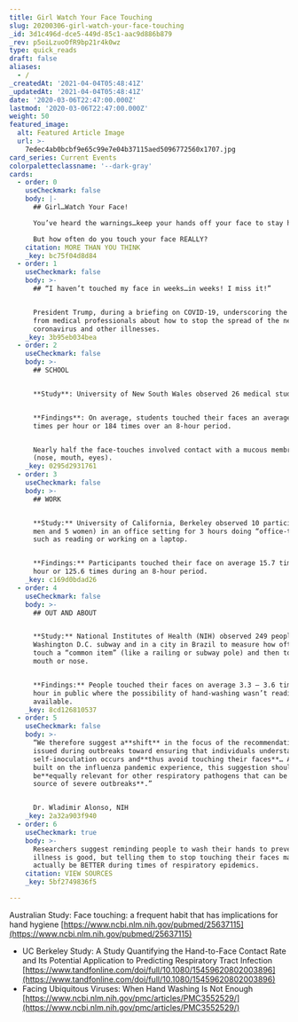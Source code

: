```yaml
---
title: Girl Watch Your Face Touching
slug: 20200306-girl-watch-your-face-touching
_id: 3d1c496d-dce5-449d-85c1-aac9d886b879
_rev: p5oiLzuoOfR9bp21r4k0wz
type: quick_reads
draft: false
aliases:
  - /
_createdAt: '2021-04-04T05:48:41Z'
_updatedAt: '2021-04-04T05:48:41Z'
date: '2020-03-06T22:47:00.000Z'
lastmod: '2020-03-06T22:47:00.000Z'
weight: 50
featured_image:
  alt: Featured Article Image
  url: >-
    7edec4ab0bcbf9e65c99e7e04b37115aed5096772560x1707.jpg
card_series: Current Events
colorpaletteclassname: '--dark-gray'
cards:
  - order: 0
    useCheckmark: false
    body: |-
      ## Girl…Watch Your Face!

      You’ve heard the warnings…keep your hands off your face to stay healthy.

      But how often do you touch your face REALLY?
    citation: MORE THAN YOU THINK
    _key: bc75f04d8d84
  - order: 1
    useCheckmark: false
    body: >-
      ## “I haven’t touched my face in weeks…in weeks! I miss it!”


      President Trump, during a briefing on COVID-19, underscoring the advice
      from medical professionals about how to stop the spread of the new
      coronavirus and other illnesses.
    _key: 3b95eb034bea
  - order: 2
    useCheckmark: false
    body: >-
      ## SCHOOL


      **Study**: University of New South Wales observed 26 medical students.


      **Findings**: On average, students touched their faces an average of 23
      times per hour or 184 times over an 8-hour period.


      Nearly half the face-touches involved contact with a mucous membrane
      (nose, mouth, eyes).
    _key: 0295d2931761
  - order: 3
    useCheckmark: false
    body: >-
      ## WORK


      **Study:** University of California, Berkeley observed 10 participants (5
      men and 5 women) in an office setting for 3 hours doing “office-type work”
      such as reading or working on a laptop.


      **Findings:** Participants touched their face on average 15.7 times per
      hour or 125.6 times during an 8-hour period.
    _key: c169d0bdad26
  - order: 4
    useCheckmark: false
    body: >-
      ## OUT AND ABOUT


      **Study:** National Institutes of Health (NIH) observed 249 people in the
      Washington D.C. subway and in a city in Brazil to measure how often we
      touch a “common item” (like a railing or subway pole) and then touch our
      mouth or nose.


      **Findings:** People touched their faces on average 3.3 – 3.6 times per
      hour in public where the possibility of hand-washing wasn’t readily
      available.
    _key: 8cd126810537
  - order: 5
    useCheckmark: false
    body: >-
      “We therefore suggest a**shift** in the focus of the recommendations
      issued during outbreaks toward ensuring that individuals understand how
      self-inoculation occurs and**thus avoid touching their faces**… Although
      built on the influenza pandemic experience, this suggestion should
      be**equally relevant for other respiratory pathogens that can be the
      source of severe outbreaks**.”


      Dr. Wladimir Alonso, NIH
    _key: 2a32a903f940
  - order: 6
    useCheckmark: true
    body: >-
      Researchers suggest reminding people to wash their hands to prevent
      illness is good, but telling them to stop touching their faces may
      actually be BETTER during times of respiratory epidemics.
    citation: VIEW SOURCES
    _key: 5bf2749836f5

---
```

Australian Study: Face touching: a frequent habit that has implications for hand hygiene [https://www.ncbi.nlm.nih.gov/pubmed/25637115](https://www.ncbi.nlm.nih.gov/pubmed/25637115)

* UC Berkeley Study: A Study Quantifying the Hand-to-Face Contact Rate and Its Potential Application to Predicting Respiratory Tract Infection  
[https://www.tandfonline.com/doi/full/10.1080/15459620802003896](https://www.tandfonline.com/doi/full/10.1080/15459620802003896)
* Facing Ubiquitous Viruses: When Hand Washing Is Not Enough  
[https://www.ncbi.nlm.nih.gov/pmc/articles/PMC3552529/](https://www.ncbi.nlm.nih.gov/pmc/articles/PMC3552529/)
